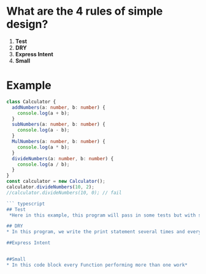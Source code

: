 # What are the 4 rules of simple design?

1. **Test**
2. **DRY**
3. **Express Intent**
4. **Small**

Example
=======
```typescript
class Calculator {
  addNumbers(a: number, b: number) {
    console.log(a + b);
  }
  subNumbers(a: number, b: number) {
    console.log(a - b);
  }
  MulNumbers(a: number, b: number) {
    console.log(a * b);
  }
  divideNumbers(a: number, b: number) {
    console.log(a / b);
  }
}
const calculator = new Calculator();
calculator.divideNumbers(10, 2);
//calculator.divideNumbers(10, 0); // fail

``` typescript
## Test
 *Here in this example, this program will pass in some tests but with some tests, it will fail. *

## DRY
* In this program, we write the print statement several times and every time it is performing the same task. So it is against the 2nd rule of simple design.*

##Express Intent


##Small
* In this code block every Function performing more than one work*
